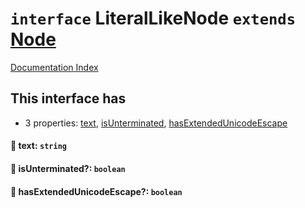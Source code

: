 # `interface` LiteralLikeNode `extends` [Node](../private.interface.Node/README.md)

[Documentation Index](../README.md)

## This interface has

- 3 properties:
[text](#-text-string),
[isUnterminated](#-isunterminated-boolean),
[hasExtendedUnicodeEscape](#-hasextendedunicodeescape-boolean)


#### 📄 text: `string`



#### 📄 isUnterminated?: `boolean`



#### 📄 hasExtendedUnicodeEscape?: `boolean`



